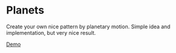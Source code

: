 # Planets

Create your own nice pattern by planetary motion. Simple idea and implementation, but very nice result.

[Demo](https://epodivilov.github.io/planets)
